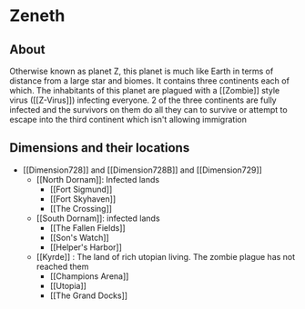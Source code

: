 # Zeneth
## About
Otherwise known as planet Z, this planet is much like Earth in terms of distance from a large star and biomes. It contains three continents each of which. The inhabitants of this planet are plagued with a [[Zombie]] style virus ([[Z-Virus]]) infecting everyone. 2 of the three continents are fully infected and the survivors on them do all they can to survive or attempt to escape into the third continent which isn't allowing immigration
## Dimensions and their locations
- [[Dimension728]] and  [[Dimension728B]] and  [[Dimension729]]
	- [[North Dornam]]: Infected lands
		- [[Fort Sigmund]]
		- [[Fort Skyhaven]]
		- [[The Crossing]]
	- [[South Dornam]]: infected lands
		- [[The Fallen Fields]]
		- [[Son's Watch]]
		- [[Helper's Harbor]]
	- [[Kyrde]] : The land of rich utopian living. The zombie plague has not reached them
		- [[Champions Arena]]
		- [[Utopia]]
		- [[The Grand Docks]]